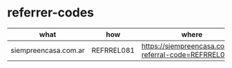 # referrer-codes


| what | how | where
| --- | --- | --- 
| siempreencasa.com.ar | REFRREL081 | https://siempreencasa.com.ar?referral-code=REFRREL081 |
